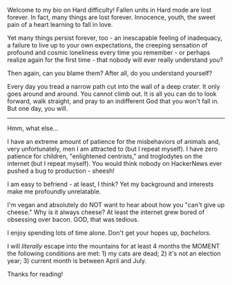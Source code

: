 Welcome to my bio on Hard difficulty! Fallen units in Hard mode are lost forever. In fact, many things are lost forever. Innocence, youth, the sweet pain of a heart learning to fall in love.

Yet many things persist forever, too - an inescapable feeling of inadequacy, a failure to live up to your own expectations, the creeping sensation of profound and cosmic loneliness every time you remember - or perhaps realize again for the first time - that nobody will ever really understand <em>you</em>?

Then again, can you blame them? After all, do you understand yourself?

Every day you tread a narrow path cut into the wall of a deep crater. It only goes around and around. You cannot climb out. It is all you can do to look forward, walk straight, and pray to an indifferent God that you won't fall in. But one day, you will.

---

Hmm, what else...

I have an extreme amount of patience for the misbehaviors of animals and, very unfortunately, men I am attracted to (but I repeat myself). I have zero patience for children, "enlightened centrists," and troglodytes on the internet (but I repeat myself). You would think nobody on HackerNews ever pushed a bug to production - sheesh!

I am easy to befriend - at least, I think? Yet my background and interests make me profoundly unrelatable.

I'm vegan and absolutely do NOT want to hear about how you "can't give up cheese." Why is it always cheese? At least the internet grew bored of obsessing over bacon. GOD, that was tedious.

I enjoy spending lots of time alone. Don't get your hopes up, <em>bachelors</em>.

I will <em>literally</em> escape into the mountains for at least 4 months the MOMENT the following conditions are met: 1) my cats are dead; 2) it's not an election year; 3) current month is between April and July.

Thanks for reading!